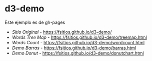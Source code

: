 # d3-demo

Este ejemplo es de gh-pages

* _Sitio Original_ -  https://fsitios.github.io/d3-demo/
* _Words Tree Map_ -  https://fsitios.github.io/d3-demo/treemap.html
* _Words Count_ -  https://fsitios.github.io/d3-demo/wordcount.html
* _Demo Barras_ -  https://fsitios.github.io/d3-demo/barras.html
* _Demo Donut_ -  https://fsitios.github.io/d3-demo/donutchart.html





